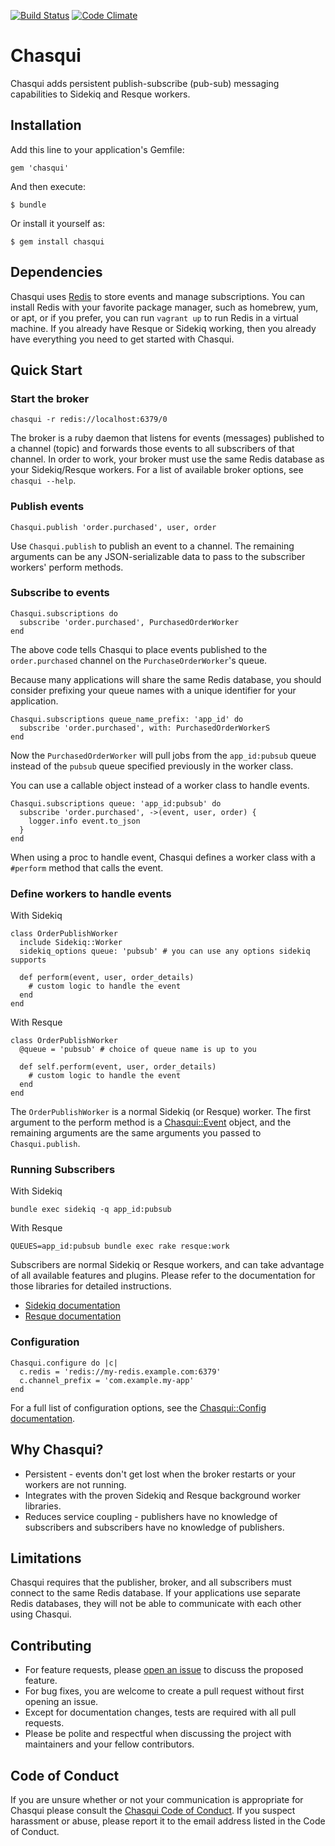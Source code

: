 [![Build Status](https://travis-ci.org/jbgo/chasqui.svg?branch=master)](https://travis-ci.org/jbgo/chasqui)
[![Code Climate](https://codeclimate.com/github/jbgo/chasqui/badges/gpa.svg)](https://codeclimate.com/github/jbgo/chasqui)

# Chasqui

Chasqui adds persistent publish-subscribe (pub-sub) messaging capabilities to
Sidekiq and Resque workers.

## Installation

Add this line to your application's Gemfile:

    gem 'chasqui'

And then execute:

    $ bundle

Or install it yourself as:

    $ gem install chasqui

## Dependencies

Chasqui uses [Redis](http://redis.io/) to store events and manage
subscriptions. You can install Redis with your favorite package manager, such
as homebrew, yum, or apt, or if you prefer, you can run `vagrant up` to run
Redis in a virtual machine. If you already have Resque or Sidekiq working, then
you already have everything you need to get started with Chasqui.

## Quick Start

### Start the broker

    chasqui -r redis://localhost:6379/0

The broker is a ruby daemon that listens for events (messages) published to a
channel (topic) and forwards those events to all subscribers of that channel.
In order to work, your broker must use the same Redis database as your
Sidekiq/Resque workers.  For a list of available broker options, see `chasqui
--help`.

### Publish events

    Chasqui.publish 'order.purchased', user, order

Use `Chasqui.publish` to publish an event to a channel. The remaining arguments
can be any JSON-serializable data to pass to the subscriber workers' perform
methods.

### Subscribe to events

    Chasqui.subscriptions do
      subscribe 'order.purchased', PurchasedOrderWorker
    end

The above code tells Chasqui to place events published to the `order.purchased`
channel on the `PurchaseOrderWorker`'s queue.

Because many applications will share the same Redis database, you should
consider prefixing your queue names with a unique identifier for your
application.

    Chasqui.subscriptions queue_name_prefix: 'app_id' do
      subscribe 'order.purchased', with: PurchasedOrderWorkerS
    end

Now the `PurchasedOrderWorker` will pull jobs from the `app_id:pubsub` queue
instead of the `pubsub` queue specified previously in the worker class.

You can use a callable object instead of a worker class to handle events.

    Chasqui.subscriptions queue: 'app_id:pubsub' do
      subscribe 'order.purchased', ->(event, user, order) {
        logger.info event.to_json
      }
    end

When using a proc to handle event, Chasqui defines a worker class with a
`#perform` method that calls the event.

### Define workers to handle events

With Sidekiq

    class OrderPublishWorker
      include Sidekiq::Worker
      sidekiq_options queue: 'pubsub' # you can use any options sidekiq supports

      def perform(event, user, order_details)
        # custom logic to handle the event
      end
    end

With Resque

    class OrderPublishWorker
      @queue = 'pubsub' # choice of queue name is up to you

      def self.perform(event, user, order_details)
        # custom logic to handle the event
      end
    end

The `OrderPublishWorker` is a normal Sidekiq (or Resque) worker. The first
argument to the perform method is a [Chasqui::Event](#) object, and the
remaining arguments are the same arguments you passed to `Chasqui.publish`.

### Running Subscribers

With Sidekiq

    bundle exec sidekiq -q app_id:pubsub

With Resque

    QUEUES=app_id:pubsub bundle exec rake resque:work

Subscribers are normal Sidekiq or Resque workers, and can take advantage of all
available features and plugins.  Please refer to the documentation for those
libraries for detailed instructions.

* [Sidekiq documentation](https://github.com/mperham/sidekiq)
* [Resque documentation](https://github.com/resque/resque)


### Configuration

    Chasqui.configure do |c|
      c.redis = 'redis://my-redis.example.com:6379'
      c.channel_prefix = 'com.example.my-app'
    end

For a full list of configuration options, see the
[Chasqui::Config documentation](#).

## Why Chasqui?

* Persistent - events don't get lost when the broker restarts or your workers
  are not running.
* Integrates with the proven Sidekiq and Resque background worker libraries.
* Reduces service coupling - publishers have no knowledge of subscribers and
  subscribers have no knowledge of publishers.

## Limitations

Chasqui requires that the publisher, broker, and all subscribers must connect
to the same Redis database. If your applications use separate Redis databases,
they will not be able to communicate with each other using Chasqui.

## Contributing

* For feature requests, please [open an issue](https://github.com/jbgo/chasqui/issues/new)
  to discuss the proposed feature.
* For bug fixes, you are welcome to create a pull request without first opening
  an issue.
* Except for documentation changes, tests are required with all pull requests.
* Please be polite and respectful when discussing the project with maintainers
  and your fellow contributors.

## Code of Conduct

If you are unsure whether or not your communication is appropriate for Chasqui
please consult the [Chasqui Code of Conduct](code-of-conduct.md).  If you
suspect harassment or abuse, please report it to the email address listed in
the Code of Conduct.
